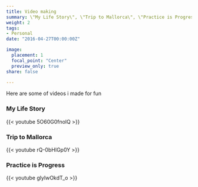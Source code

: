 ```yaml
---
title: Video making 
summary: \"My Life Story\", \"Trip to Mallorca\", \"Practice is Progress\" and others
weight: 2
tags:
- Personal
date: "2016-04-27T00:00:00Z"

image:
  placement: 1
  focal_point: "Center"
  preview_only: true
share: false

---
```


Here are some of videos i made for fun

### My Life Story

{{< youtube 5O60G0fnolQ >}}


### Trip to Mallorca

{{< youtube rQ-0bHIGp0Y >}}


### Practice is Progress

{{< youtube glyIwOkdT_o >}}
